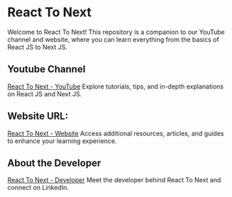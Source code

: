 # React To Next 
Welcome to React To Next! This repository is a companion to our YouTube channel and website, where you can learn everything from the basics of React JS to Next JS.

## Youtube Channel
[React To Next - YouTube](https://youtube.com/@reacttonext)
Explore tutorials, tips, and in-depth explanations on React JS and Next JS.

## Website URL:  
[React To Next - Website](https://reacttonext.com/)
Access additional resources, articles, and guides to enhance your learning experience.

## About the Developer
[React To Next - Developer](https://www.linkedin.com/in/shrikantdev/)
Meet the developer behind React To Next and connect on LinkedIn.